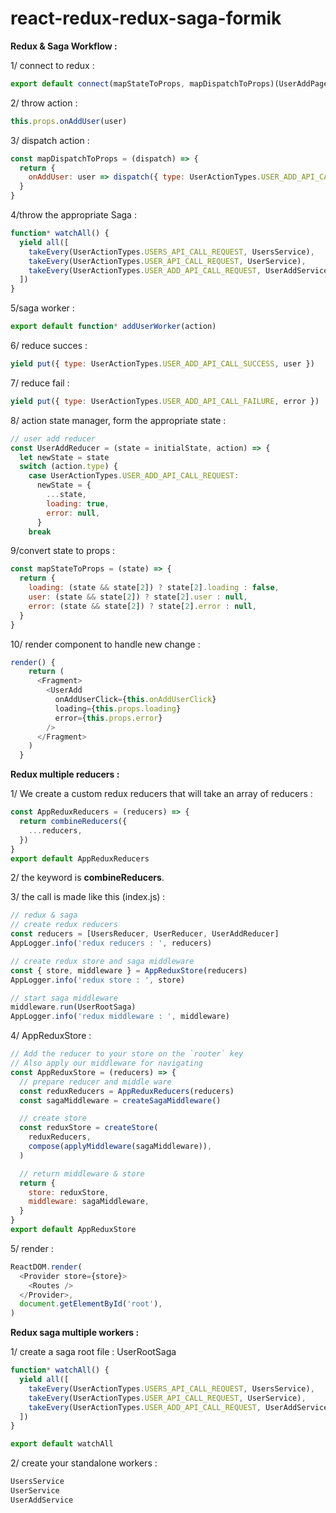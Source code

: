 # react-redux-redux-saga-formik
**Redux & Saga Workflow :**

1/ connect to redux :
```js
export default connect(mapStateToProps, mapDispatchToProps)(UserAddPage)
```

2/ throw action : 
```js
this.props.onAddUser(user)
```

3/ dispatch action :
```js
const mapDispatchToProps = (dispatch) => { 
  return {
    onAddUser: user => dispatch({ type: UserActionTypes.USER_ADD_API_CALL_REQUEST, payload: user }),
  }
}
```

4/throw the appropriate Saga :
```js
function* watchAll() {
  yield all([
    takeEvery(UserActionTypes.USERS_API_CALL_REQUEST, UsersService),
    takeEvery(UserActionTypes.USER_API_CALL_REQUEST, UserService),
    takeEvery(UserActionTypes.USER_ADD_API_CALL_REQUEST, UserAddService),
  ])
}
```

5/saga worker :
```js
export default function* addUserWorker(action)
```

6/ reduce succes :
```js
yield put({ type: UserActionTypes.USER_ADD_API_CALL_SUCCESS, user })
```

7/ reduce fail :
```js
yield put({ type: UserActionTypes.USER_ADD_API_CALL_FAILURE, error })
```

8/ action state manager, form the appropriate state :
```js
// user add reducer
const UserAddReducer = (state = initialState, action) => {
  let newState = state
  switch (action.type) {
    case UserActionTypes.USER_ADD_API_CALL_REQUEST:
      newState = {
        ...state,
        loading: true,
        error: null,
      }
    break
```

9/convert state to props :
```js
const mapStateToProps = (state) => {
  return {
    loading: (state && state[2]) ? state[2].loading : false,
    user: (state && state[2]) ? state[2].user : null,
    error: (state && state[2]) ? state[2].error : null,
  }
}
```

10/ render component to handle new change :
```js
render() { 
    return (
      <Fragment>
        <UserAdd
          onAddUserClick={this.onAddUserClick}
          loading={this.props.loading}
          error={this.props.error}
        />
      </Fragment>
    )
  }
```

**Redux multiple reducers :**

1/ We create a custom redux reducers that will take an array of reducers :
```js
const AppReduxReducers = (reducers) => { 
  return combineReducers({
    ...reducers,
  })
}
export default AppReduxReducers
```
2/ the keyword is **combineReducers**.

3/ the call is made like this (index.js) :
```js
// redux & saga
// create redux reducers
const reducers = [UsersReducer, UserReducer, UserAddReducer]
AppLogger.info('redux reducers : ', reducers)

// create redux store and saga middleware
const { store, middleware } = AppReduxStore(reducers)
AppLogger.info('redux store : ', store)

// start saga middleware
middleware.run(UserRootSaga)
AppLogger.info('redux middleware : ', middleware)
```

4/ AppReduxStore :
```js
// Add the reducer to your store on the `router` key
// Also apply our middleware for navigating
const AppReduxStore = (reducers) => {
  // prepare reducer and middle ware
  const reduxReducers = AppReduxReducers(reducers)
  const sagaMiddleware = createSagaMiddleware()

  // create store
  const reduxStore = createStore(
    reduxReducers,
    compose(applyMiddleware(sagaMiddleware)),
  )

  // return middleware & store
  return {
    store: reduxStore,
    middleware: sagaMiddleware,
  }
}
export default AppReduxStore
```

5/ render :
```js
ReactDOM.render(
  <Provider store={store}>
    <Routes />
  </Provider>,
  document.getElementById('root'),
)
```

**Redux saga multiple workers :**

1/ create a saga root file : UserRootSaga
```js
function* watchAll() {
  yield all([
    takeEvery(UserActionTypes.USERS_API_CALL_REQUEST, UsersService),
    takeEvery(UserActionTypes.USER_API_CALL_REQUEST, UserService),
    takeEvery(UserActionTypes.USER_ADD_API_CALL_REQUEST, UserAddService),
  ])
}

export default watchAll
```
2/ create your standalone workers :
```js
UsersService
UserService
UserAddService
```
